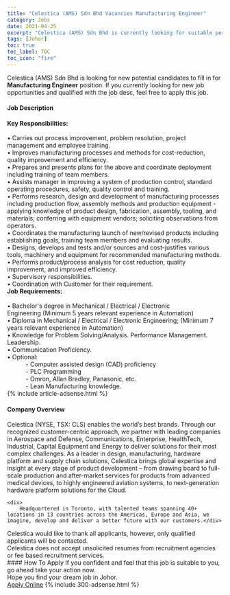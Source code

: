 ```yaml
---
title: "Celestica (AMS) Sdn Bhd Vacancies Manufacturing Engineer" 
category: Jobs 
date: 2021-04-25 
excerpt: "Celestica (AMS) Sdn Bhd is currently looking for suitable person to fill in the Manufacturing Engineer which based in Johor" 
tags: [Johor] 
toc: true 
toc_label: TOC 
toc_icon: "fire" 
--- 
```


<p>Celestica (AMS) Sdn Bhd is looking for new potential candidates to fill in for <b>Manufacturing Engineer</b> position. If you currently looking for new job opportunities and qualified with the job desc, feel free to apply this job.
</p><div><div><h4>Job Description</h4></div><div><div><span><div><div><div><strong>Key Responsibilities:</strong></div><div><br>&#8226; Carries out process improvement, problem resolution, project management and employee training.<br>&#8226; Improves manufacturing processes and methods for cost-reduction, quality improvement and efficiency.<br>&#8226; Prepares and presents plans for the above and coordinate deployment including training of team members.<br>&#8226; Assists manager in improving a system of production control, standard operating procedures, safety, quality control and training.<br>&#8226; Performs research, design and development of manufacturing processes including production flow, assembly methods and production equipment - applying knowledge of product design, fabrication, assembly, tooling, and materials; conferring with equipment vendors; soliciting observations from operators.<br>&#8226; Coordinates the manufacturing launch of new/revised products including establishing goals, training team members and evaluating results.<br>&#8226; Designs, develops and tests and/or sources and cost-justifies various tools, machinery and equipment for recommended manufacturing methods.<br>&#8226; Performs product/process analysis for cost reduction, quality improvement, and improved efficiency.<br>&#8226; Supervisory responsibilities.<br>&#8226; Coordination with Customer for their requirement.</div><div><strong>Job Requirements:</strong></div><div><br>&#8226; Bachelor's degree in Mechanical / Electrical / Electronic Engineering&#160;(Minimum 5 years relevant experience in Automation)</div><div>&#8226; Diploma in Mechanical / Electrical / Electronic Engineering; (Minimum 7 years relevant experience in Automation)<br>&#8226; Knowledge for Problem Solving/Analysis. Performance Management. Leadership.<br>&#8226; Communication Proficiency.<br>&#8226; Optional:<br>&#160;&#160;&#160;&#160;&#160;&#160;&#160;&#160;&#160;&#160; - Computer assisted design (CAD) proficiency<br>&#160;&#160;&#160;&#160;&#160;&#160;&#160;&#160;&#160;&#160; - PLC Programming</div><div>&#160; &#160; &#160; &#160; &#160; &#160;- Omron, Allan Bradley, Panasonic, etc.<br>&#160; &#160; &#160; &#160; &#160; &#160;- Lean Manufacturing knowledge.</div></div></div></span></div></div></div> 
{% include article-adsense.html %} 
<div><div><h4>Company Overview</h4></div><div><div><span><div><div>
	Celestica (NYSE, TSX: CLS) enables the world&#8217;s best brands. Through our recognized customer-centric approach, we partner with leading companies in Aerospace and Defense, Communications, Enterprise, HealthTech, Industrial, Capital Equipment and Energy to deliver solutions for their most complex challenges. As a leader in design, manufacturing, hardware platform and supply chain solutions, Celestica brings global expertise and insight at every stage of product development &#8211; from drawing board to full-scale production and after-market services for products from advanced medical devices, to highly engineered aviation systems, to next-generation hardware platform solutions for the Cloud.
	
	<div>
		Headquartered in Toronto, with talented teams spanning 40+ locations in 13 countries across the Americas, Europe and Asia, we imagine, develop and deliver a better future with our customers.</div>
<div>
		Celestica would like to thank all applicants, however, only qualified applicants will be contacted.</div>
<div>
		Celestica does not accept unsolicited resumes from recruitment agencies or fee based recruitment services.</div>
</div></div></span></div></div></div> 
#### How To Apply 
If you confident and feel that this job is suitable to you, go ahead take your action now. <br/> 
Hope you find your dream job in Johor. <br/> 
<a href="https://www.jobstreet.com.my/en/job/manufacturing-engineer-4546266?jobId=jobstreet-my-job-4546266&" class="btn btn--info" target="_blank" rel="nofollow noopenner">Apply Online</a> 
{% include 300-adsense.html %} 